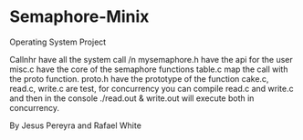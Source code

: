 # Semaphore-Minix
Operating System Project


Callnhr have all the system call /n
mysemaphore.h have the api for the user
misc.c have the core of the semaphore functions
table.c map the call with the proto function.
proto.h have the prototype of the function
cake.c, read.c, write.c are test, for concurrency you can compile read.c and write.c and then in the console ./read.out & write.out will execute both in concurrency.

By Jesus Pereyra and Rafael White

